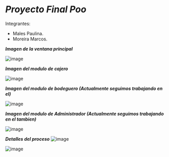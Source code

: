 # ***Proyecto Final Poo***
Integrantes: 
- Males Paulina.
- Moreira Marcos.


***Imagen de la ventana principal***

![image](https://user-images.githubusercontent.com/105298870/185779537-bbe860d2-cd87-4075-8ae0-48794e6a5f7c.png)



***Imagen del modulo de cajero***

![image](https://user-images.githubusercontent.com/105298870/185779556-13763ca9-0160-414f-a127-f74eaca0e264.png)


***Imagen del modulo de bodeguero (Actualmente seguimos trabajando en el)***

![image](https://user-images.githubusercontent.com/105298870/185779657-fb4e7b58-3731-4960-a3df-10b76afd9281.png)


***Imagen del modulo de Administrador (Actualmente seguimos trabajando en el tambien)***

![image](https://user-images.githubusercontent.com/105298870/185779684-f80c9455-7936-4712-b663-f596c2972e0d.png)

***Detalles del proceso***
![image](https://user-images.githubusercontent.com/87955476/187729393-5cd4af26-73ac-4fe5-9ca6-172c15ea1d6a.png)

![image](https://user-images.githubusercontent.com/87955476/187730000-a2db3d8d-64e8-482b-9769-e11081191069.png)
